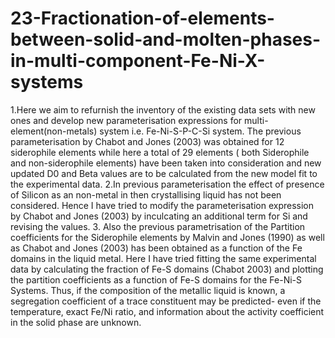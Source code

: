 # 23-Fractionation-of-elements-between-solid-and-molten-phases-in-multi-component-Fe-Ni-X-systems
1.Here we aim to refurnish the inventory of the existing data sets with new ones and develop new parameterisation expressions for multi- element(non-metals) system i.e. Fe-Ni-S-P-C-Si system.
The previous parameterisation by Chabot and Jones (2003) was obtained for 12 siderophile elements while here a total of 29 elements ( both Siderophile and non-siderophile elements) have been taken into consideration and new updated D0 and Beta values are to be calculated from the new model fit to the experimental data.
2.In previous parameterisation the effect of presence of Silicon as an non-metal in then crystallising liquid has not been considered.
Hence I have tried to modify the parameterisation expression by Chabot and Jones (2003) by inculcating an additional term for Si and revising the values.
3. Also the previous parametrisation of the Partition coefficients for the Siderophile elements by Malvin and Jones (1990) as well as Chabot and Jones (2003) has been obtained as a function of the Fe domains in the liquid metal.
Here I have tried fitting the same experimental data by calculating the fraction of Fe-S domains (Chabot 2003) and plotting the partition coefficients as a function of Fe-S domains for the Fe-Ni-S Systems.
Thus, if the composition of the metallic liquid is known, a segregation coefficient of a trace constituent may be predicted- even if the temperature, exact Fe/Ni ratio, and information about the activity coefficient in the solid phase are unknown.
